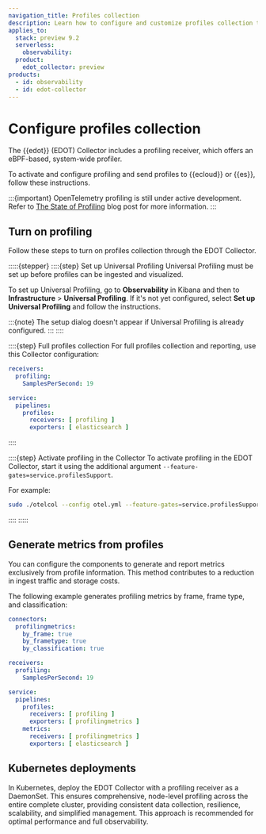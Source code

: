 ```yaml
---
navigation_title: Profiles collection
description: Learn how to configure and customize profiles collection through the Elastic Distribution of OpenTelemetry Collector.
applies_to:
  stack: preview 9.2
  serverless:
    observability:
  product:
    edot_collector: preview
products:
  - id: observability
  - id: edot-collector
---
```


# Configure profiles collection

The {{edot}} (EDOT) Collector includes a profiling receiver, which offers an eBPF-based, system-wide profiler.

To activate and configure profiling and send profiles to {{ecloud}} or {{es}}, follow these instructions.

:::{important}
OpenTelemetry profiling is still under active development. Refer to [The State of Profiling](https://opentelemetry.io/blog/2024/state-profiling/) blog post for more information.
:::

## Turn on profiling

Follow these steps to turn on profiles collection through the EDOT Collector.

:::::{stepper}
::::{step} Set up Universal Profiling
Universal Profiling must be set up before profiles can be ingested and visualized.

To set up Universal Profiling, go to **Observability** in Kibana and then to **Infrastructure** > **Universal Profiling**. If it's not yet configured, select **Set up Universal Profiling** and follow the instructions.

:::{note}
The setup dialog doesn't appear if Universal Profiling is already configured.
:::
::::

::::{step} Full profiles collection
For full profiles collection and reporting, use this Collector configuration:

```yaml
receivers:
  profiling:
    SamplesPerSecond: 19

service:
  pipelines:
    profiles:
      receivers: [ profiling ]
      exporters: [ elasticsearch ]
```
::::

::::{step} Activate profiling in the Collector
To activate profiling in the EDOT Collector, start it using the additional argument `--feature-gates=service.profilesSupport`.

For example:

```sh
sudo ./otelcol --config otel.yml --feature-gates=service.profilesSupport
```
::::
:::::

## Generate metrics from profiles

You can configure the components to generate and report metrics exclusively from profile information. This method contributes to a reduction in ingest traffic and storage costs.

The following example generates profiling metrics by frame, frame type, and classification:

```yaml
connectors:
  profilingmetrics:
    by_frame: true
    by_frametype: true
    by_classification: true

receivers:
  profiling:
    SamplesPerSecond: 19

service:
  pipelines:
    profiles:
      receivers: [ profiling ]
      exporters: [ profilingmetrics ]
    metrics:
      receivers: [ profilingmetrics ]
      exporters: [ elasticsearch ]
```

## Kubernetes deployments

In Kubernetes, deploy the EDOT Collector with a profiling receiver as a DaemonSet. This ensures comprehensive, node-level profiling across the entire complete cluster, providing consistent data collection, resilience, scalability, and simplified management. This approach is recommended for optimal performance and full observability.

